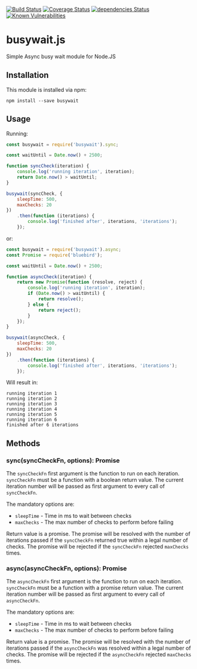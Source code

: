 [![Build Status](https://travis-ci.org/regevbr/busywait.js.svg?branch=master)](https://travis-ci.org/regevbr/busywait.js)
[![Coverage Status](https://coveralls.io/repos/github/regevbr/busywait.js/badge.svg)](https://coveralls.io/github/regevbr/busywait.js)
[![dependencies Status](https://david-dm.org/regevbr/busywait.js/status.svg)](https://david-dm.org/regevbr/busywait.js)
[![Known Vulnerabilities](https://snyk.io/test/github/regevbr/busywait.js/badge.svg)](https://snyk.io/test/github/regevbr/busywait.js)


# busywait.js
Simple Async busy wait module for Node.JS

## Installation

This module is installed via npm:

```
npm install --save busywait
```

## Usage

Running:
```js
const busywait = require('busywait').sync;

const waitUntil = Date.now() + 2500;

function syncCheck(iteration) {
    console.log('running iteration', iteration);
    return Date.now() > waitUntil;
}

busywait(syncCheck, {
    sleepTime: 500,
    maxChecks: 20
})
    .then(function (iterations) {
        console.log('finished after', iterations, 'iterations');
    });
```
or:
```js
const busywait = require('busywait').async;
const Promise = require('bluebird');

const waitUntil = Date.now() + 2500;

function asyncCheck(iteration) {
    return new Promise(function (resolve, reject) {
        console.log('running iteration', iteration);
        if (Date.now() > waitUntil) {
            return resolve();
        } else {
            return reject();
        }
    });
}

busywait(asyncCheck, {
    sleepTime: 500,
    maxChecks: 20
})
    .then(function (iterations) {
        console.log('finished after', iterations, 'iterations');
    });
```
Will result in:
```
running iteration 1
running iteration 2
running iteration 3
running iteration 4
running iteration 5
running iteration 6
finished after 6 iterations
```

## Methods

### sync(syncCheckFn, options): Promise

The `syncCheckFn` first argument is the function to run on each iteration.
`syncCheckFn` must be a function with a boolean return value.
The current iteration number will be passed as first argument to every call of `syncCheckFn`. 

The mandatory options are:
- `sleepTime` - Time in ms to wait between checks  
- `maxChecks` - The max number of checks to perform before failing 

Return value is a promise.
The promise will be resolved with the number of iterations passed if the `syncCheckFn` returned true within a legal number of checks.
The promise will be rejected if the `syncCheckFn` rejected `maxChecks` times.

### async(asyncCheckFn, options): Promise

The `asyncCheckFn` first argument is the function to run on each iteration.
`syncCheckFn` must be a function with a promise return value.
The current iteration number will be passed as first argument to every call of `asyncCheckFn`. 

The mandatory options are:
- `sleepTime` - Time in ms to wait between checks  
- `maxChecks` - The max number of checks to perform before failing 

Return value is a promise.
The promise will be resolved with the number of iterations passed if the `asyncCheckFn` was resolved within a legal number of checks.
The promise will be rejected if the `asyncCheckFn` rejected `maxChecks` times.
